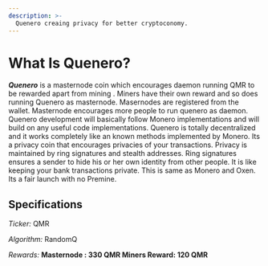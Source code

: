 ```yaml
---
description: >-
  Quenero creaing privacy for better cryptoconomy.
---
```



# What Is Quenero?

***Quenero*** is a masternode coin which encourages daemon running QMR to be rewarded apart from mining . Miners have their own reward and so does running Quenero as masternode. Masernodes are registered from the wallet. Masternode encourages more people to run quenero as daemon. Quenero development will basically follow Monero implementations and will build on any useful code implementations. Quenero is totally decentralized and it works completely like an known methods implemented by Monero. Its a privacy coin that encourages privacies of your transactions. Privacy is maintained by ring signatures and stealth addresses. Ring signatures ensures a sender to hide his or her own identity from other people. It is like keeping your bank transactions private. This is same as Monero and Oxen. Its a fair launch with no Premine.


## Specifications

*Ticker:* QMR

*Algorithm:* RandomQ

*Rewards:* **Masternode : 330 QMR Miners Reward: 120 QMR**
